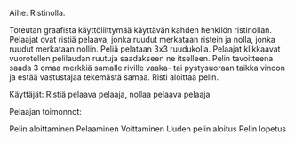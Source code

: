 Aihe: Ristinolla. 

Toteutan graafista käyttöliittymää käyttävän kahden henkilön ristinollan.
Pelaajat ovat ristiä pelaava, jonka ruudut merkataan ristein ja nolla, jonka ruudut merkataan nollin.
Peliä pelataan 3x3 ruudukolla.
Pelaajat klikkaavat vuorotellen pelilaudan ruutuja saadakseen ne itselleen.
Pelin tavoitteena saada 3 omaa merkkiä samalle riville vaaka- tai pystysuoraan taikka vinoon ja estää vastustajaa tekemästä samaa.
Risti aloittaa pelin.

Käyttäjät: Ristiä pelaava pelaaja, nollaa pelaava pelaaja

Pelaajan toimonnot:

Pelin aloittaminen
Pelaaminen
Voittaminen
Uuden pelin aloitus
Pelin lopetus
